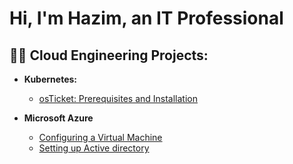 <h1>Hi, I'm Hazim, an IT Professional

<h2>👨‍💻 Cloud Engineering Projects:</h2>

- <b>Kubernetes: </b>
  - [osTicket: Prerequisites and Installation](https://github.com/hazim2016/osticket-prereqs)
  
- <b>Microsoft Azure</b>
  - [Configuring a Virtual Machine](https://github.com/hazim2016/configure-vm)
  - [Setting up Active directory](https://github.com/hazim2016/settingup-ad)


